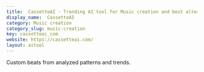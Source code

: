 ```yaml
---
title:  CassetteAI - Trending AI tool for Music creation and best alternatives
display_name:  CassetteAI
category: Music creation
category_slug: music-creation
key: cassetteai_com
website: https://cassetteai.com/
layout: aitool
---
```


Custom beats from analyzed patterns and trends.
